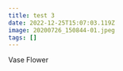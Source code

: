 ```yaml
---
title: test 3
date: 2022-12-25T15:07:03.119Z
image: 20200726_150844-01.jpeg
tags: []
---
```

V﻿ase Flower
